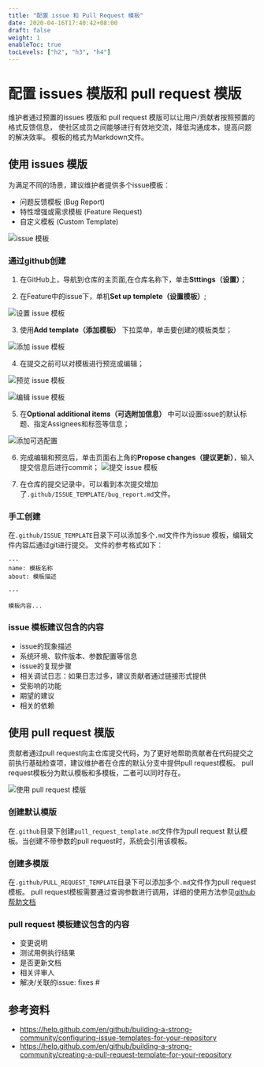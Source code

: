 ```yaml
---
title: "配置 issue 和 Pull Request 模板"
date: 2020-04-16T17:40:42+08:00
draft: false
weight: 1
enableToc: true
tocLevels: ["h2", "h3", "h4"]
---
```


# 配置 issues 模版和 pull request 模版

维护者通过预置的issues 模版和 pull request 模版可以让用户/贡献者按照预置的格式反馈信息，
使社区成员之间能够进行有效地交流，降低沟通成本，提高问题的解决效率。
模板的格式为Markdown文件。

## 使用 issues 模版

为满足不同的场景，建议维护者提供多个issue模板：
- 问题反馈模板 (Bug Report)
- 特性增强或需求模板 (Feature Request)
- 自定义模板 (Custom Template)

![issue 模板](images/issue_template.png)

### 通过github创建

1. 在GitHub上，导航到仓库的主页面,在仓库名称下，单击**Stttings（设置）**；

2. 在Feature中的issue下，单机**Set up templete（设置模板）**;

![设置 issue 模板](images/setup_issue_template_menu.png)

3. 使用**Add template（添加模板）** 下拉菜单，单击要创建的模板类型；

![添加 issue 模板](images/add_issue_template_menu.png)

4. 在提交之前可以对模板进行预览或编辑；

![预览 issue 模板](images/preview_and_edit_issue_template.png)

![编辑 issue 模板](images/edit_issue_template.png)

5. 在**Optional additional items（可选附加信息）** 中可以设置issue的默认标题、指定Assignees和标签等信息；

![添加可选配置](images/add_additional_items.png)

6. 完成编辑和预览后，单击页面右上角的**Propose changes（提议更新）**，输入提交信息后进行commit；
![提交 issue 模板](images/commit_changes.png)

7. 在仓库的提交记录中，可以看到本次提交增加了`.github/ISSUE_TEMPLATE/bug_report.md`文件。

### 手工创建
在`.github/ISSUE_TEMPLATE`目录下可以添加多个`.md`文件作为issue 模板，编辑文件内容后通过git进行提交。
文件的参考格式如下：

```
---
name: 模板名称
about: 模板描述

---

模板内容...
```

### issue 模板建议包含的内容
- issue的现象描述
- 系统环境、软件版本、参数配置等信息
- issue的复现步骤
- 相关调试日志：如果日志过多，建议贡献者通过链接形式提供
- 受影响的功能
- 期望的建议
- 相关的依赖

## 使用 pull request 模版

贡献者通过pull request向主仓库提交代码，为了更好地帮助贡献者在代码提交之前执行基础检查项，建议维护者在仓库的默认分支中提供pull request模板。
pull request模板分为默认模板和多模板，二者可以同时存在。

![使用 pull request 模版](images/pull_request.png)

### 创建默认模版
在`.github`目录下创建`pull_request_template.md`文件作为pull request 默认模板。当创建不带参数的pull request时，系统会引用该模板。

### 创建多模版
在`.github/PULL_REQUEST_TEMPLATE`目录下可以添加多个`.md`文件作为pull request 模板。
pull request模板需要通过查询参数进行调用，详细的使用方法参见[github帮助文档](https://help.github.com/en/github/managing-your-work-on-github/about-automation-for-issues-and-pull-requests-with-query-parameters)

### pull request 模板建议包含的内容
- 变更说明
- 测试用例执行结果
- 是否更新文档
- 相关评审人
- 解决/关联的issue: fixes #<issue number>


## 参考资料
* <https://help.github.com/en/github/building-a-strong-community/configuring-issue-templates-for-your-repository>
* <https://help.github.com/en/github/building-a-strong-community/creating-a-pull-request-template-for-your-repository>
